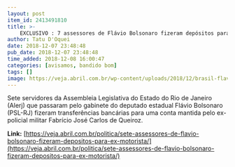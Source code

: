 ```yaml
---
layout: post
item_id: 2413491810
title: >-
    EXCLUSIVO : 7 assessores de Flávio Bolsonaro fizeram depósitos para ex-motorista
author: Tatu D'Oquei
date: 2018-12-07 23:48:48
pub_date: 2018-12-07 23:48:48
time_added: 2018-12-08 16:00:47
categories: [avisamos, bandido bom]
tags: []
image: https://veja.abril.com.br/wp-content/uploads/2018/12/brasil-flavio-pm-queiroz-1.png
---
```


Sete servidores da Assembleia Legislativa do Estado do Rio de Janeiro (Alerj) que passaram pelo gabinete do deputado estadual Flávio Bolsonaro (PSL-RJ) fizeram transferências bancárias para uma conta mantida pelo ex-policial militar Fabrício José Carlos de Queiroz.

**Link:** [https://veja.abril.com.br/politica/sete-assessores-de-flavio-bolsonaro-fizeram-depositos-para-ex-motorista/](https://veja.abril.com.br/politica/sete-assessores-de-flavio-bolsonaro-fizeram-depositos-para-ex-motorista/)

